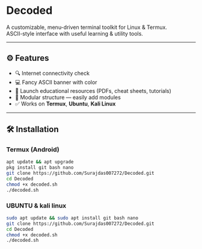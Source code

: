 # Decoded

A customizable, menu-driven terminal toolkit for Linux & Termux.  
ASCII-style interface with useful learning & utility tools.

---

## ⚙️ Features
- 🔍 Internet connectivity check
- 💻 Fancy ASCII banner with color
- 📂 Launch educational resources (PDFs, cheat sheets, tutorials)
- 🔁 Modular structure — easily add modules
- ✅ Works on **Termux**, **Ubuntu**, **Kali Linux**

---

## 🛠️ Installation

### Termux (Android)
```bash
apt update && apt upgrade
pkg install git bash nano
git clone https://github.com/Surajdas007272/Decoded.git
cd Decoded
chmod +x decoded.sh
./decoded.sh
```
### UBUNTU & kali linux

```bash
sudo apt update && sudo apt install git bash nano
git clone https://github.com/Surajdas007272/Decoded.git
cd Decoded
chmod +x decoded.sh
./decoded.sh
```

